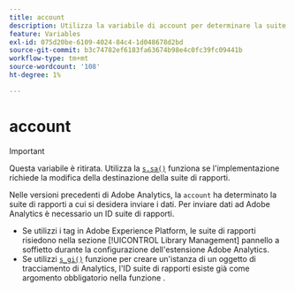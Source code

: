 ```yaml
---
title: account
description: Utilizza la variabile di account per determinare la suite di rapporti in cui vengono inviati i dati.
feature: Variables
exl-id: 075d20be-6109-4024-84c4-1d048678d2bd
source-git-commit: b3c74782ef6183fa63674b98e4c0fc39fc09441b
workflow-type: tm+mt
source-wordcount: '108'
ht-degree: 1%

---
```


# account

>[!IMPORTANT]
>
>Questa variabile è ritirata. Utilizza la [`s.sa()`](../functions/sa-method.md) funziona se l&#39;implementazione richiede la modifica della destinazione della suite di rapporti.

Nelle versioni precedenti di Adobe Analytics, la `account` ha determinato la suite di rapporti a cui si desidera inviare i dati. Per inviare dati ad Adobe Analytics è necessario un ID suite di rapporti.

* Se utilizzi i tag in Adobe Experience Platform, le suite di rapporti risiedono nella sezione [!UICONTROL Library Management] pannello a soffietto durante la configurazione dell&#39;estensione Adobe Analytics.
* Se utilizzi [`s_gi()`](../functions/s-gi.md) funzione per creare un&#39;istanza di un oggetto di tracciamento di Analytics, l&#39;ID suite di rapporti esiste già come argomento obbligatorio nella funzione .
